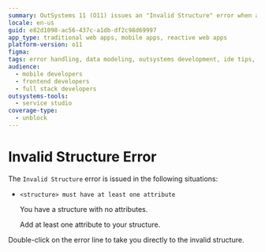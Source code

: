 ```yaml
---
summary: OutSystems 11 (O11) issues an "Invalid Structure" error when a structure lacks attributes, requiring at least one attribute to be added.
locale: en-us
guid: e82d1098-ac56-437c-a1db-df2c98d69997
app_type: traditional web apps, mobile apps, reactive web apps
platform-version: o11
figma:
tags: error handling, data modeling, outsystems development, ide tips, troubleshooting tips
audience:
  - mobile developers
  - frontend developers
  - full stack developers
outsystems-tools:
  - service studio
coverage-type:
  - unblock
---
```


# Invalid Structure Error

The `Invalid Structure` error is issued in the following situations:

* `<structure> must have at least one attribute`

    You have a structure with no attributes.

    Add at least one attribute to your structure.

Double-click on the error line to take you directly to the invalid structure.
